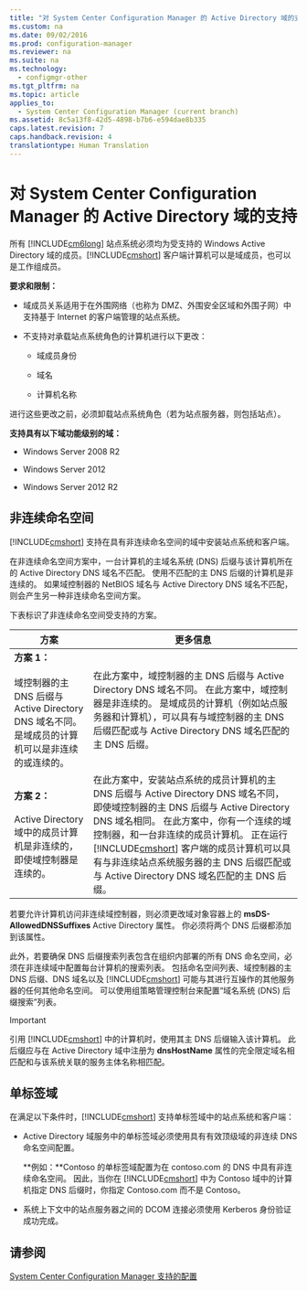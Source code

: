 ```yaml
---
title: "对 System Center Configuration Manager 的 Active Directory 域的支持"
ms.custom: na
ms.date: 09/02/2016
ms.prod: configuration-manager
ms.reviewer: na
ms.suite: na
ms.technology: 
  - configmgr-other
ms.tgt_pltfrm: na
ms.topic: article
applies_to: 
  - System Center Configuration Manager (current branch)
ms.assetid: 8c5a13f8-42d5-4898-b7b6-e594dae8b335
caps.latest.revision: 7
caps.handback.revision: 4
translationtype: Human Translation
---
```

# 对 System Center Configuration Manager 的 Active Directory 域的支持
所有 [!INCLUDE[cm6long](../LocTest/includes/cm6long_md.md)] 站点系统必须均为受支持的 Windows Active Directory 域的成员。[!INCLUDE[cmshort](../LocTest/includes/cmshort_md.md)] 客户端计算机可以是域成员，也可以是工作组成员。  
  
 **要求和限制：**  
  
-   域成员关系适用于在外围网络（也称为 DMZ、外围安全区域和外围子网）中支持基于 Internet 的客户端管理的站点系统。  
  
-   不支持对承载站点系统角色的计算机进行以下更改：  
  
    -   域成员身份  
  
    -   域名  
  
    -   计算机名称  
  
 进行这些更改之前，必须卸载站点系统角色（若为站点服务器，则包括站点）。  
  
 **支持具有以下域功能级别的域：**  
  
-   Windows Server 2008 R2  
  
-   Windows Server 2012  
  
-   Windows Server 2012 R2  
  
##  <a name="bkmk_Disjoint"></a> 非连续命名空间  
 [!INCLUDE[cmshort](../LocTest/includes/cmshort_md.md)] 支持在具有非连续命名空间的域中安装站点系统和客户端。  
  
 在非连续命名空间方案中，一台计算机的主域名系统 \(DNS\) 后缀与该计算机所在的 Active Directory DNS 域名不匹配。 使用不匹配的主 DNS 后缀的计算机是非连续的。 如果域控制器的 NetBIOS 域名与 Active Directory DNS 域名不匹配，则会产生另一种非连续命名空间方案。  
  
 下表标识了非连续命名空间受支持的方案。  
  
|方案|更多信息|  
|--------|----------|  
|**方案 1：**<br /><br /> 域控制器的主 DNS 后缀与 Active Directory DNS 域名不同。 是域成员的计算机可以是非连续的或连续的。|在此方案中，域控制器的主 DNS 后缀与 Active Directory DNS 域名不同。 在此方案中，域控制器是非连续的。 是域成员的计算机（例如站点服务器和计算机），可以具有与域控制器的主 DNS 后缀匹配或与 Active Directory DNS 域名匹配的主 DNS 后缀。|  
|**方案 2：**<br /><br /> Active Directory 域中的成员计算机是非连续的，即使域控制器是连续的。|在此方案中，安装站点系统的成员计算机的主 DNS 后缀与 Active Directory DNS 域名不同，即使域控制器的主 DNS 后缀与 Active Directory DNS 域名相同。 在此方案中，你有一个连续的域控制器，和一台非连续的成员计算机。 正在运行 [!INCLUDE[cmshort](../LocTest/includes/cmshort_md.md)] 客户端的成员计算机可以具有与非连续站点系统服务器的主 DNS 后缀匹配或与 Active Directory DNS 域名匹配的主 DNS 后缀。|  
  
 若要允许计算机访问非连续域控制器，则必须更改域对象容器上的 **msDS\-AllowedDNSSuffixes** Active Directory 属性。 你必须将两个 DNS 后缀都添加到该属性。  
  
 此外，若要确保 DNS 后缀搜索列表包含在组织内部署的所有 DNS 命名空间，必须在非连续域中配置每台计算机的搜索列表。 包括命名空间列表、域控制器的主 DNS 后缀、DNS 域名以及 [!INCLUDE[cmshort](../LocTest/includes/cmshort_md.md)] 可能与其进行互操作的其他服务器的任何其他命名空间。 可以使用组策略管理控制台来配置“域名系统 \(DNS\) 后缀搜索”列表。  
  
> [!IMPORTANT]  
>  引用 [!INCLUDE[cmshort](../LocTest/includes/cmshort_md.md)] 中的计算机时，使用其主 DNS 后缀输入该计算机。 此后缀应与在 Active Directory 域中注册为 **dnsHostName** 属性的完全限定域名相匹配和与该系统关联的服务主体名称相匹配。  
  
##  <a name="bkmk_SLD"></a> 单标签域  
 在满足以下条件时，[!INCLUDE[cmshort](../LocTest/includes/cmshort_md.md)] 支持单标签域中的站点系统和客户端：  
  
-   Active Directory 域服务中的单标签域必须使用具有有效顶级域的非连续 DNS 命名空间配置。  
  
     **例如：**Contoso 的单标签域配置为在 contoso.com 的 DNS 中具有非连续命名空间。 因此，当你在 [!INCLUDE[cmshort](../LocTest/includes/cmshort_md.md)] 中为 Contoso 域中的计算机指定 DNS 后缀时，你指定 Contoso.com 而不是 Contoso。  
  
-   系统上下文中的站点服务器之间的 DCOM 连接必须使用 Kerberos 身份验证成功完成。  
  
## 请参阅  
 [System Center Configuration Manager 支持的配置](../LocTest/Supported-configurations-for-System-Center-Configuration-Manager.md)